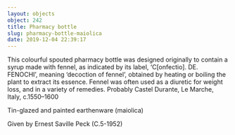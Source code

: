 ```yaml
---
layout: objects
object: 242
title: Pharmacy bottle
slug: pharmacy-bottle-maiolica
date: 2019-12-04 22:39:17
---
```

This colourful spouted pharmacy bottle was designed originally to contain a syrup made with fennel, as indicated by its label, ‘C[onfectio]. DE. FENOCHI’, meaning ‘decoction of fennel’, obtained by heating  or boiling the plant to extract its essence.  Fennel was often used as a diuretic for weight loss, and in a variety of remedies.  Probably Castel Durante, Le Marche, Italy,  c.1550–1600  

Tin-glazed and painted earthenware (maiolica)  

Given by Ernest Saville Peck (C.5-1952)
